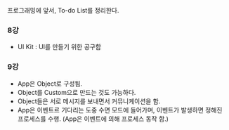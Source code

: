 프로그래밍에 앞서, To-do List를 정리한다.


### 8강

- UI Kit : UI를 만들기 위한 공구함
  
### 9강

- App은 Object로 구성됨.
- Object를 Custom으로 만드는 것도 가능하다.
- Object들은 서로 메시지를 보내면서 커뮤니케이션을 함.
- App은 이벤트르 기다리는 도중 수면 모드에 들어가며, 이벤트가 발생하면 정해진 프로세스를 수행.
(App은 이벤트에 의해 프로세스 동작 함.)
